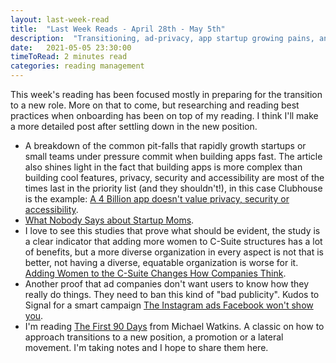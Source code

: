 ```yaml
---
layout: last-week-read
title:  "Last Week Reads - April 28th - May 5th"
description:  "Transitioning, ad-privacy, app startup growing pains, and diversity."
date:   2021-05-05 23:30:00
timeToRead: 2 minutes read
categories: reading management 
---
```


This week's reading has been focused mostly in preparing for the transition to a new role. More on that to come, but researching and reading best practices when onboarding has been on top of my reading. I think I'll make a more detailed post after settling down in the new position.

* A breakdown of the common pit-falls that rapidly growth startups or small teams under pressure commit when building apps fast. The article also shines light in the fact that building apps is more complex than building cool features, privacy, security and accessibility are most of the times last in the priority list (and they shouldn't!), in this case Clubhouse is the example: [A 4 Billion app doesn't value privacy, security or accessibility](https://www.cigionline.org/articles/4-billion-app-doesnt-value-privacy-security-or-accessibility).
* [What Nobody Says about Startup Moms](https://www.femfosec.com/what-nobody-says-about-startup-moms/).
* I love to see this studies that prove what should be evident, the study is a clear indicator that adding more women to C-Suite structures has a lot of benefits, but a more diverse organization in every aspect is not that is better, not having a diverse, equatable organization is worse for it. [Adding Women to the C-Suite Changes How Companies Think](https://hbr-org.cdn.ampproject.org/c/s/hbr.org/amp/2021/04/research-adding-women-to-the-c-suite-changes-how-companies-think).
* Another proof that ad companies don't want users to know how they really do things. They need to ban this kind of "bad publicity". Kudos to Signal for a smart campaign [The Instagram ads Facebook won't show you](https://signal.org/blog/the-instagram-ads-you-will-never-see/).
* I'm reading [The First 90 Days](https://www.amazon.com/gp/product/1422188612/ref=as_li_tl?ie=UTF8&tag=eds02a-20&camp=1789&creative=9325&linkCode=as2&creativeASIN=1422188612&linkId=b1fc37ba07d5689c89f768680168339e) from Michael Watkins. A classic on how to approach transitions to a new position, a promotion or a lateral movement. I'm taking notes and I hope to share them here.
